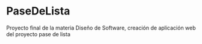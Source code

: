 # PaseDeLista
Proyecto final de la materia Diseño de Software, creación de aplicación web del proyecto pase de lista
